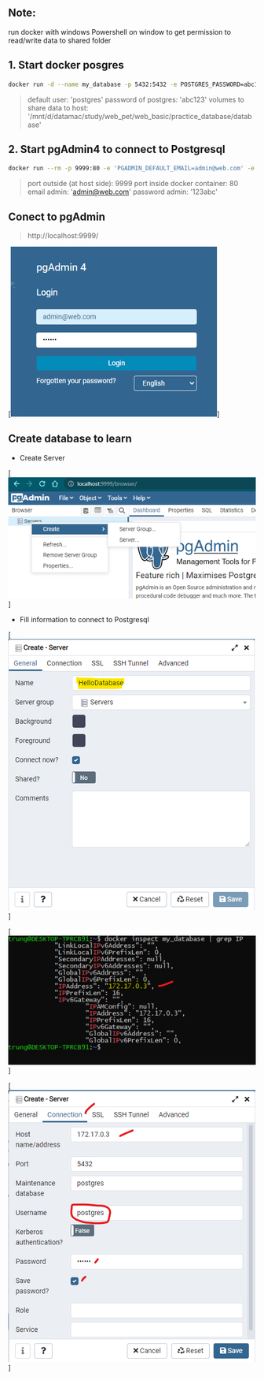 ## Note:
run docker with windows Powershell on window to get permission to read/write data to shared folder

## 1. Start docker posgres
```sh
docker run -d --name my_database -p 5432:5432 -e POSTGRES_PASSWORD=abc123 -e PGDATA=/var/lib/postgresql/data/pgdata -v /mnt/d/datamac/study/web_pet/web_basic/practice_database/database:/var/lib/postgresql/data postgres
```
> default user: 'postgres'
> password of postgres: 'abc123'
> volumes to share data to host: '/mnt/d/datamac/study/web_pet/web_basic/practice_database/database'

## 2. Start pgAdmin4 to connect to Postgresql

```sh
docker run --rm -p 9999:80 -e 'PGADMIN_DEFAULT_EMAIL=admin@web.com' -e 'PGADMIN_DEFAULT_PASSWORD=123abc' -d dpage/pgadmin4
```

> port outside (at host side): 9999
> port inside docker container: 80
> email admin: 'admin@web.com'
> password admin: '123abc'

## Conect to pgAdmin
> http://localhost:9999/

[![N|Solid](./images/01_login_pgadmin4.png)]

## Create database to learn

- Create Server

[![N|Solid](./images/02_create_sever.png)]

- Fill information to connect to Postgresql

[![N|Solid](./images/03_name_server.png)]

[![N|Solid](./images/04_get_ip_by_docker_inspect.png)]

[![N|Solid](./images/05_connection_information.png)]
